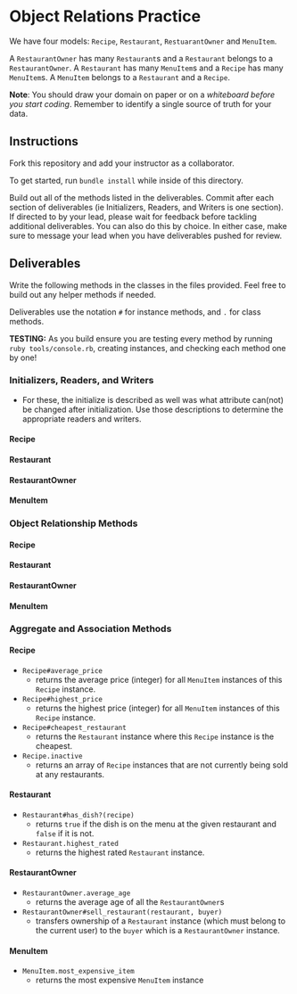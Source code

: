 # Object Relations Practice

We have four models: `Recipe`, `Restaurant`, `RestuarantOwner` and `MenuItem`. 

A `RestaurantOwner` has many `Restaurant`s and a `Restaurant` belongs to a `RestaurantOwner`. A `Restaurant` has many `MenuItem`s and a `Recipe` has many `MenuItem`s. A `MenuItem` belongs to a `Restaurant` and a `Recipe`. 

**Note**: You should draw your domain on paper or on a *whiteboard before you start coding*. Remember to identify a single source of truth for your data.

## Instructions

Fork this repository and add your instructor as a collaborator.

To get started, run `bundle install` while inside of this directory.

Build out all of the methods listed in the deliverables. Commit after each section of deliverables (ie Initializers, Readers, and Writers is one section). If directed to by your lead, please wait for feedback before tackling additional deliverables. You can also do this by choice. In either case, make sure to message your lead when you have deliverables pushed for review. 

## Deliverables

Write the following methods in the classes in the files provided. Feel free to build out any helper methods if needed.

Deliverables use the notation `#` for instance methods, and `.` for class methods.

**TESTING:** As you build ensure you are testing every method by running `ruby tools/console.rb`, creating instances, and checking each method one by one! 

### Initializers, Readers, and Writers
- For these, the initialize is described as well was what attribute can(not) be changed after initialization. Use those descriptions to determine the appropriate readers and writers.


#### Recipe
<!-- - `Recipe#initialize(name, description)`
  - A recipe should be initialized with a `name` (string) and a `description` (string).
  - The name **cannot** be changed after the recipe is initialized.
  - The description can be changed after the recipe is initialized.
  - Both name and description are readable
- `Recipe.all`
  - Returns an array of all recipe instances that have been created. -->

#### Restaurant
<!-- - `Restaurant#initialize(owner, name, star_rating)`
  - A restaurant should be initialized with a `RestaurantOwner` instance, a `name` (string) and a `star_rating` (integer).
  - The name and star_rating can be changed after the restaurant is initialized.
  - Both name and star_rating are readable.
- `Restaurant.all`
  - Returns an array of all restaurant instances that have been created. -->

#### RestaurantOwner
<!-- - `RestaurantOwner#initialize(name, age)`
  - A restaurant_owner should be initialized with a `name` (string) and an `age` (integer).
  - The name and age can be changed after the restaurant_owner is initialized.
  - Both name and age are readable.
- `RestaurantOwner.all`
  - Returns an array of all restaurant_owner instances that have been created. -->

#### MenuItem
<!-- - `MenuItem#initialize(restaurant, recipe, price)`
  - A menu_item should be initialized with a `Restaurant` instance, a `Recipe` instance and a `price` (float).
  - The price can be changed after the menu_item is initialized.
- `MenuItem.all`
  - Returns an array of all menu_item instances that have been created. -->



### Object Relationship Methods

#### Recipe
<!-- - `Recipe#menu_items`
  - returns an array of all the `MenuItem` instances for the `Recipe`.
- `Recipe#restaurants`
  - returns an array of all the `Restaurant` instances that have the `Recipe` on their menu. -->

#### Restaurant
<!-- - `Restaurant#menu_items`
  - returns an array of all the `MenuItem` instances for the `Restaurant`.
- `Restaurant#owner`
  - returns the `RestaurantOwner` instance associated with the `Restaurant` instance
- `Restaurant#recipes`
  - returns an array of all the `Recipe` instances that are on this `Restaurant`s menu. -->

#### RestaurantOwner
<!-- - `RestaurantOwner#restaurants`
  - returns an array of `Restaurant` instances associated with the `RestaurantOwner` instance.
- `RestaurantOwner#menu_items`
  - returns an array of `MenuItem` instances associated with any of the `RestaurantOwner`s `Restaurant` instances. -->

#### MenuItem
<!-- - `MenuItem#recipe`
  - returns the `Recipe` instance associated with the `MenuItem` instance
- `MenuItem#restaurant`
  - returns the `Restaurant` instance associated with the `MenuItem` instance
- `MenuItem#owner`
  - returns the `Owner` instance associated with the `MenuItem` instance -->



### Aggregate and Association Methods

#### Recipe
- `Recipe#average_price`
    - returns the average price (integer) for all `MenuItem` instances of this `Recipe` instance. 
- `Recipe#highest_price`
  - returns the highest price (integer) for all `MenuItem` instances of this `Recipe` instance. 
- `Recipe#cheapest_restaurant`
  - returns the `Restaurant` instance where this `Recipe` instance is the cheapest. 
- `Recipe.inactive`
  - returns an array of `Recipe` instances that are not currently being sold at any restaurants.

#### Restaurant
- `Restaurant#has_dish?(recipe)`
    - returns `true` if the dish is on the menu at the given restaurant and `false` if it is not. 
- `Restaurant.highest_rated`
    - returns the highest rated `Restaurant` instance.

#### RestaurantOwner
- `RestaurantOwner.average_age`
  - returns the average age of all the `RestaurantOwner`s
- `RestaurantOwner#sell_restaurant(restaurant, buyer)`
  - transfers ownership of a `Restaurant` instance (which must belong to the current user) to the `buyer` which is a `RestaurantOwner` instance. 

#### MenuItem
- `MenuItem.most_expensive_item`
    - returns the most expensive `MenuItem` instance



 







